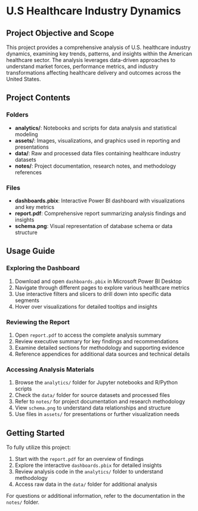 # U.S Healthcare Industry Dynamics

## Project Objective and Scope

This project provides a comprehensive analysis of U.S. healthcare industry dynamics, examining key trends, patterns, and insights within the American healthcare sector. The analysis leverages data-driven approaches to understand market forces, performance metrics, and industry transformations affecting healthcare delivery and outcomes across the United States.

## Project Contents

### Folders
- **analytics/**: Notebooks and scripts for data analysis and statistical modeling
- **assets/**: Images, visualizations, and graphics used in reporting and presentations
- **data/**: Raw and processed data files containing healthcare industry datasets
- **notes/**: Project documentation, research notes, and methodology references

### Files
- **dashboards.pbix**: Interactive Power BI dashboard with visualizations and key metrics
- **report.pdf**: Comprehensive report summarizing analysis findings and insights
- **schema.png**: Visual representation of database schema or data structure

## Usage Guide

### Exploring the Dashboard
1. Download and open `dashboards.pbix` in Microsoft Power BI Desktop
2. Navigate through different pages to explore various healthcare metrics
3. Use interactive filters and slicers to drill down into specific data segments
4. Hover over visualizations for detailed tooltips and insights

### Reviewing the Report
1. Open `report.pdf` to access the complete analysis summary
2. Review executive summary for key findings and recommendations
3. Examine detailed sections for methodology and supporting evidence
4. Reference appendices for additional data sources and technical details

### Accessing Analysis Materials
1. Browse the `analytics/` folder for Jupyter notebooks and R/Python scripts
2. Check the `data/` folder for source datasets and processed files
3. Refer to `notes/` for project documentation and research methodology
4. View `schema.png` to understand data relationships and structure
5. Use files in `assets/` for presentations or further visualization needs

## Getting Started

To fully utilize this project:
1. Start with the `report.pdf` for an overview of findings
2. Explore the interactive `dashboards.pbix` for detailed insights
3. Review analysis code in the `analytics/` folder to understand methodology
4. Access raw data in the `data/` folder for additional analysis

For questions or additional information, refer to the documentation in the `notes/` folder.
